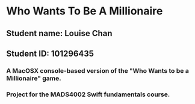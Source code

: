 # Who Wants To Be A Millionaire

## Student name: Louise Chan     
## Student ID: 101296435   

### A MacOSX console-based version of the "Who Wants to be a Millionaire" game.
### Project for the MADS4002 Swift fundamentals course.

